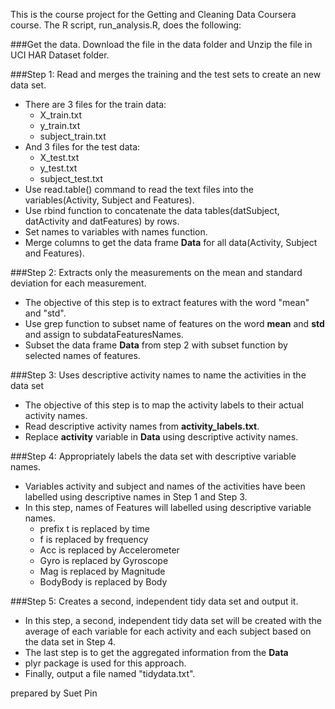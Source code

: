 This is the course project for the Getting and Cleaning Data Coursera course. 
The R script, run_analysis.R, does the following:

###Get the data.
Download the file in the data folder and Unzip the file in UCI HAR Dataset folder.

###Step 1: Read and merges the training and the test sets to create an new data set.
* There are 3 files for the train data:
  * X_train.txt
  * y_train.txt
  * subject_train.txt
* And 3 files for the test data:
  * X_test.txt
  * y_test.txt
  * subject_test.txt
* Use read.table() command to read the text files into the variables(Activity, Subject and Features).
* Use rbind function to concatenate the data tables(datSubject, datActivity and datFeatures) by rows.
* Set names to variables with names function.
* Merge columns to get the data frame **Data** for all data(Activity, Subject and Features).

###Step 2: Extracts only the measurements on the mean and standard deviation for each measurement.
* The objective of this step is to extract features with the word "mean" and "std".
* Use grep function to subset name of features on the word **mean** and **std** and assign to subdataFeaturesNames.
* Subset the data frame **Data** from step 2 with subset function by selected names of features.

###Step 3: Uses descriptive activity names to name the activities in the data set
* The objective of this step is to map the activity labels to their actual activity names.
* Read descriptive activity names from **activity_labels.txt**.
* Replace **activity** variable in **Data** using descriptive activity names.

###Step 4: Appropriately labels the data set with descriptive variable names.
* Variables activity and subject and names of the activities have been labelled using descriptive names in Step 1 and Step 3.
* In this step, names of Features will labelled using descriptive variable names.
  * prefix t is replaced by time
  * f is replaced by frequency
  * Acc is replaced by Accelerometer
  * Gyro is replaced by Gyroscope
  * Mag is replaced by Magnitude
  * BodyBody is replaced by Body
       
###Step 5: Creates a second, independent tidy data set and output it.
* In this step, a second, independent tidy data set will be created with the average of each variable for each activity and
  each subject based on the data set in Step 4.
* The last step is to get the aggregated information from the **Data**
* plyr package is used for this approach.
* Finally, output a file named "tidydata.txt".

prepared by Suet Pin
